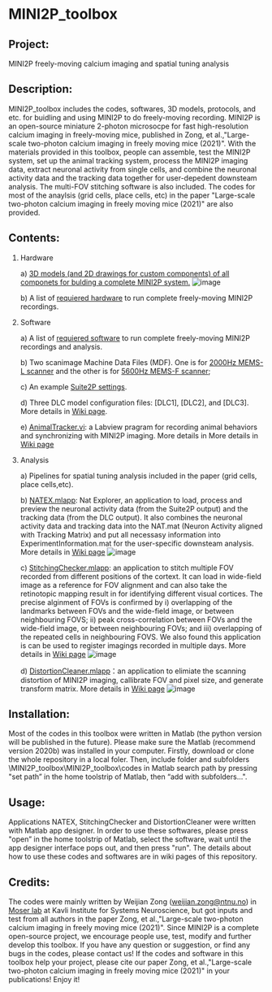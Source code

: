# MINI2P_toolbox 
 
## Project:
  MINI2P freely-moving calcium imaging and spatial tuning analysis

## Description: 
  MINI2P_toolbox includes the codes, softwares, 3D models, protocols, and etc. for buidling and using MINI2P to do freely-moving recording. MINI2P is an open-source miniature 2-photon microsocpe for fast high-resolution calcium imaging in freely-moving mice, published in Zong, et al.,"Large-scale two-photon calcium imaging in freely moving mice (2021)". With the materials provided in this toolbox, people can assemble, test the MINI2P system, set up the animal tracking system, process the MINI2P imaging data, extract neuronal activity from single cells, and combine the neuronal activity data and the tracking data together for user-depedent downsteam analysis. The multi-FOV stitching software is also included. The codes for most of the anaylsis (grid cells, place cells, etc) in the paper "Large-scale two-photon calcium imaging in freely moving mice (2021)" are also provided.

## Contents: 
1) Hardware

      a) [3D models (and 2D drawings for custom components) of all componets for bulding a complete MINI2P system.](https://github.com/WeijianZong/MINI2P_toolbox/tree/main/Hardware/MINI2P%20system%20Version%2020210712)
![image](https://user-images.githubusercontent.com/43905023/127703645-a6ea03ea-c1aa-4eaa-a9fd-1e6e75a082ed.png)
      
      b)  A list of [requiered hardware](https://github.com/WeijianZong/MINI2P_toolbox/blob/main/Hardware/Minimum%20hardware%20requirement.docx) to run complete freely-moving MINI2P recordings.


2) Software 

      a) A list of [requiered software](https://github.com/WeijianZong/MINI2P_toolbox/blob/main/Software/Minimum%20software%20requirement.docx) to run complete freely-moving MINI2P recordings and analysis.
      
      b) Two scanimage Machine Data Files (MDF). One is for [2000Hz MEMS-L scanner](https://github.com/WeijianZong/MINI2P_toolbox/blob/main/Software/SI%20settings/Machine_Data_File_2000Hz.m) and the other is for [5600Hz MEMS-F scanner]();
      
      c) An example [Suite2P settings](https://github.com/WeijianZong/MINI2P_toolbox/blob/main/Software/Suite2P%20options/GCaMP6S_P2_C1_7.25Hz_MEC.npy).
      
      d) Three DLC model configuration files: [DLC1], [DLC2], and [DLC3]. More details in [Wiki page](https://github.com/WeijianZong/MINI2P_toolbox/wiki/DeepLabCut-trained-Models).
      
      e) [AnimalTracker.vi](https://github.com/WeijianZong/MINI2P_toolbox/tree/main/Software/AnimalTracker): a Labview pragram for recording animal behaviors and synchronizing with MINI2P imaging. More details in More details in [Wiki page](https://github.com/WeijianZong/MINI2P_toolbox/wiki/AnimalTracker.vi)

3) Analysis

      a) Pipelines for spatial tuning analysis included in the paper (grid cells, place cells,etc).

      b) [NATEX.mlapp](https://github.com/WeijianZong/MINI2P_toolbox/tree/main/Analysis/Applications/NATEX): Nat Explorer, an application to load, process and preview the neuronal activity data (from the Suite2P output) and the tracking data (from the DLC output). It                 also combines the neuronal activity data and tracking data into the NAT.mat (Neuron Activity aligned with Tracking Matrix) and put all necessasy information                     into ExperimentInformation.mat for the user-specific downsteam analysis. More details in [Wiki page](https://github.com/WeijianZong/MINI2P_toolbox/wiki/NATEX.mlapp) 
      ![image](https://user-images.githubusercontent.com/43905023/127646675-27e2dd97-a133-4289-85f3-d8024797a86c.png)

      c) [StitchingChecker.mlapp](https://github.com/WeijianZong/MINI2P_toolbox/tree/main/Analysis/Applications/StitchingChecker): an application to stitch multiple FOV recorded from different positions of the cortext. It can load in wide-field image as a reference for FOV                                  alignment and can also take the retinotopic mapping result in for identifying different visual cortices. The precise alginment of FOVs is confirmed                              by  i) overlapping of the landmarks between FOVs and the wide-field image, or between neighbouring FOVS; ii) peak cross-correlation between FOVs and                            the wide-field image, or between neighbouring FOVs; and iii) overlapping of the repeated cells in neighbouring FOVS. We also found this application is                            can be used to register imagings recorded in multiple days. More details in [Wiki page](https://github.com/WeijianZong/MINI2P_toolbox/wiki/StitchingChecker.mlapp)
     ![image](https://user-images.githubusercontent.com/43905023/127649125-7b5b9de3-53f1-4d65-8fc2-63f9bdea75a4.png)

     d) [DistortionCleaner.mlapp](https://github.com/WeijianZong/MINI2P_toolbox/tree/main/Analysis/Applications/DistortionCleaner)：an application to elimiate the scanning distortion of MINI2P imaging, callibrate FOV and pixel size, and generate transform matrix. More details in [Wiki page](https://github.com/WeijianZong/MINI2P_toolbox/wiki/DistortionCleaner.mlapp)
     ![image](https://user-images.githubusercontent.com/43905023/127650948-b8ef7cc8-8c40-49b2-b374-dba90cc2844a.png)



## Installation: 
  Most of the codes in this toolbox were written in Matlab (the python version will be published in the future). Please make sure the Matlab (recommend version 2020b) was installed in your computer. Firstly, download or clone the whole repository in a local foler. Then, include folder and subfolders \MINI2P_toolbox\MINI2P_toolbox\codes in Matlab search path by pressing "set path” in the home toolstrip of Matlab, then “add with subfolders...". 

## Usage:
  Applications NATEX, StitchingChecker and DistortionCleaner were written with Matlab app designer. In order to use these softwares, please press "open” in the home toolstrip of Matlab, select the software, wait until the app designer interface pops out, and then press "run". The details about how to use these codes and softwares are in wiki pages of this repository.


## Credits: 
  The codes were mainly written by Weijian Zong (weijian.zong@ntnu.no) in [Moser lab](https://www.ntnu.edu/kavli/moser-group#/view/about) at Kavli Institute for Systems Neuroscience, but got inputs and test from all authors in the paper Zong, et al.,"Large-scale two-photon calcium imaging in freely moving mice (2021)". Since MINI2P is a complete open-source project, we encourage people use, test, modify and further develop this toolbox. If you have any question or suggestion, or find any bugs in the codes, please contact us! If the codes and software in this toolbox help your project, please cite our paper Zong, et al.,"Large-scale two-photon calcium imaging in freely moving mice (2021)" in your publications! Enjoy it!

